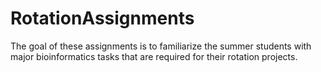 # RotationAssignments
The goal of these assignments is to familiarize the summer students with major bioinformatics tasks that are required for their rotation projects.